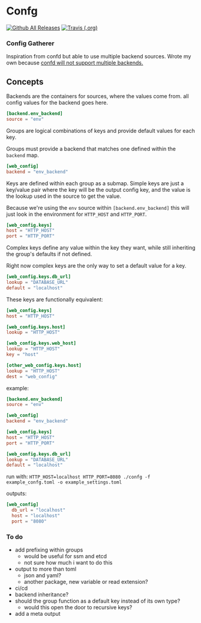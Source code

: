 # Confg

[![Github All Releases](https://img.shields.io/github/downloads/kryptn/confg/total.svg?style=flat-square)](https://github.com/kryptn/confg/releases/latest)
[![Travis (.org)](https://img.shields.io/travis/kryptn/confg.svg?style=flat-square)](https://travis-ci.org/kryptn/confg)



### Config Gatherer

Inspiration from confd but able to use multiple backend sources. Wrote
my own because [confd will not support multiple backends.][1]

## Concepts

Backends are the containers for sources, where the values come from. all
config values for the backend goes here.

```toml
[backend.env_backend]
source = "env"
```

Groups are logical combinations of keys and provide default values for
each key.

Groups must provide a backend that matches one defined within the
`backend` map.

```toml
[web_config]
backend = "env_backend"
```


Keys are defined within each group as a submap. Simple keys are just a
key/value pair where the key will be the output config key, and the
value is the lookup used in the source to get the value.

Because we're using the `env` source within `[backend.env_backend]` this
will just look in the environment for `HTTP_HOST` and `HTTP_PORT`.


```toml
[web_config.keys]
host = "HTTP_HOST"
port = "HTTP_PORT"
```

Complex keys define any value within the key they want, while still
inheriting the group's defaults if not defined.

Right now complex keys are the only way to set a default value for a
key.

```toml
[web_config.keys.db_url]
lookup = "DATABASE_URL"
default = "localhost"
```


These keys are functionally equivalent:

```toml
[web_config.keys]
host = "HTTP_HOST"

[web_config.keys.host]
lookup = "HTTP_HOST"

[web_config.keys.web_host]
lookup = "HTTP_HOST"
key = "host"

[other_web_config.keys.host]
lookup = "HTTP_HOST"
dest = "web_config"
```

example:

```toml
[backend.env_backend]
source = "env"

[web_config]
backend = "env_backend"

[web_config.keys]
host = "HTTP_HOST"
port = "HTTP_PORT"

[web_config.keys.db_url]
lookup = "DATABASE_URL"
default = "localhost"
```

run with: `HTTP_HOST=localhost HTTP_PORT=8080 ./confg -f example_confg.toml -o example_settings.toml`

outputs:

```toml
[web_config]
  db_url = "localhost"
  host = "localhost"
  port = "8080"
```


### To do

- add prefixing within groups
  - would be useful for ssm and etcd
  - not sure how much i want to do this
- output to more than toml
  - json and yaml?
  - another package, new variable or read extension?
- ci/cd
- backend inheritance?
- should the group function as a default key instead of its own type?
  - would this open the door to recursive keys?
- add a meta output


[1]: https://github.com/kelseyhightower/confd/issues/414#issuecomment-232388171